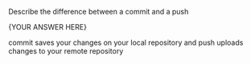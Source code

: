 Describe the difference between a commit and a push


{YOUR ANSWER HERE}

commit saves your changes on your local repository and push uploads changes to your remote repository 